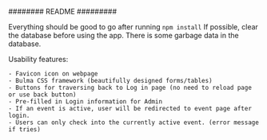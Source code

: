 ########    README  #########

Everything should be good to go after running `npm install`
If possible, clear the database before using the app.
There is some garbage data in the database.

Usability features:

    - Favicon icon on webpage
    - Bulma CSS framework (beautifully designed forms/tables)
    - Buttons for traversing back to Log in page (no need to reload page or use back button)
    - Pre-filled in Login information for Admin
    - If an event is active, user will be redirected to event page after login.
    - Users can only check into the currently active event. (error message if tries)
    